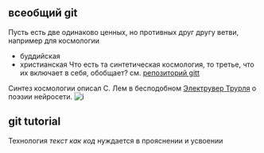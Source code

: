 ## всеобщий git
Пусть есть две одинаково ценных, но противных друг другу ветви, например для космологии
- буддийская
- христианская
Что есть та синтетическая космология, то третье, что их включает в себя, обобщает? см. [репозиторий gitt](git@github.com:mbrzn/gitt.git)

Синтез космологии описал С. Лем в бесподобном [Электрувер Трурля](https://youtu.be/7LDNN5RFpB8?t=6392) о поэзии нейросети. ![i](https://avatars.mds.yandex.net/i?id=6dc8fb9398291c1114c68af8dd7a692f-5235227-images-thumbs&n=13)

##  git tutorial

Технология *текст как код* нуждается в прояснении и усвоении
